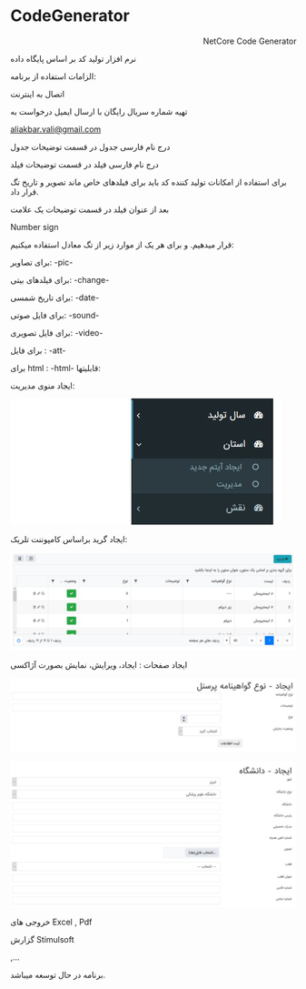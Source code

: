# CodeGenerator
<p dir='rtl' align='right'> 
NetCore Code Generator

نرم افزار تولید کد بر اساس پایگاه داده

الزامات استفاده از برنامه:

اتصال به اینترنت

تهیه شماره سریال رایگان با ارسال ایمیل درخواست به 

aliakbar.vali@gmail.com

درج نام فارسی جدول در قسمت توضیحات جدول

درج نام فارسی فیلد در قسمت توضیحات فیلد

برای استفاده از امکانات تولید کننده کد باید برای فیلدهای خاص ماند تصویر و تاریخ تگ قرار داد.

بعد از عنوان فیلد در قسمت توضیحات یک علامت

Number sign

قرار میدهیم. و برای هر یک از موارد زیر از تگ معادل استفاده میکنیم:

برای تصاویر: -pic-

برای فیلدهای بیتی: -change-

برای تاریخ شمسی:  -date-

 برای فایل صوتی: -sound-
 
 برای فایل تصویری: -video-
 
 برای فایل : -att-
 
 برای html : -html-
قابلیتها:

ایجاد منوی مدیریت:

![alt text](https://raw.githubusercontent.com/aliakbarvali/CodeGenerator/master/A1.JPG)

ایجاد گرید براساس کامپوننت تلریک:


![alt text](https://raw.githubusercontent.com/aliakbarvali/CodeGenerator/master/A2.JPG)

ایجاد صفحات : ایجاد، ویرایش، نمایش بصورت آژاکسی


![alt text](https://raw.githubusercontent.com/aliakbarvali/CodeGenerator/master/A3.JPG)


![alt text](https://raw.githubusercontent.com/aliakbarvali/CodeGenerator/master/A4.JPG)

خروجی های 
Excel , Pdf

گزارش 
Stimulsoft

,... 


 برنامه در حال توسعه میباشد.


</p>
